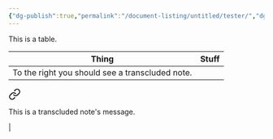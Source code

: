 ```yaml
---
{"dg-publish":true,"permalink":"/document-listing/untitled/tester/","dgPassFrontmatter":true}
---
```


This is a table.


| Thing                                           | Stuff                 |
| ----------------------------------------------- | --------------------- |
| To the right you should see a transcluded note. | 
<div class="transclusion internal-embed is-loaded"><a class="markdown-embed-link" href="/document-listing/untitled/transcluded-note/" aria-label="Open link"><svg xmlns="http://www.w3.org/2000/svg" width="24" height="24" viewBox="0 0 24 24" fill="none" stroke="currentColor" stroke-width="2" stroke-linecap="round" stroke-linejoin="round" class="svg-icon lucide-link"><path d="M10 13a5 5 0 0 0 7.54.54l3-3a5 5 0 0 0-7.07-7.07l-1.72 1.71"></path><path d="M14 11a5 5 0 0 0-7.54-.54l-3 3a5 5 0 0 0 7.07 7.07l1.71-1.71"></path></svg></a><div class="markdown-embed">




This is a transcluded note's message.

</div></div>
 |

